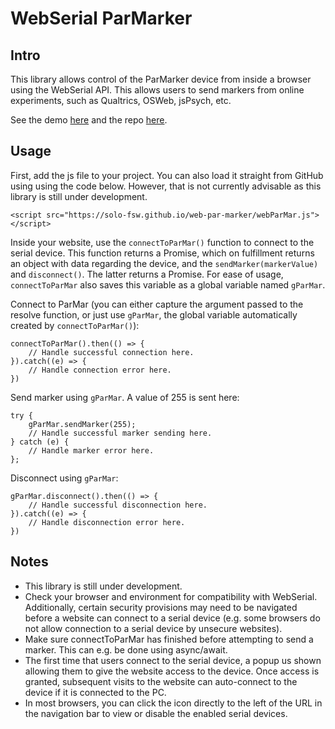 # WebSerial ParMarker
## Intro
This library allows control of the ParMarker device from inside a browser using the WebSerial API. This allows users to send markers from online experiments, such as Qualtrics, OSWeb, jsPsych, etc.

See the demo [here](https://solo-fsw.github.io/web-par-marker/demo.html) and the repo [here](https://github.com/solo-fsw/web-par-marker).

## Usage

First, add the js file to your project. You can also load it straight from GitHub using using the code below. However, that is not currently advisable as this library is still under development.
```
<script src="https://solo-fsw.github.io/web-par-marker/webParMar.js"></script>
```

Inside your website, use the `connectToParMar()` function to connect to the serial device. This function returns a Promise, which on fulfillment returns an object with data regarding the device, and the `sendMarker(markerValue)` and `disconnect()`. The latter returns a Promise. For ease of usage, `connectToParMar` also saves this variable as a global variable named `gParMar`.

Connect to ParMar (you can either capture the argument passed to the resolve function, or just use `gParMar`, the global variable automatically created by `connectToParMar()`):
```
connectToParMar().then(() => {
    // Handle successful connection here.
}).catch((e) => {
    // Handle connection error here.
})
```

Send marker using `gParMar`. A value of 255 is sent here:
```
try {
    gParMar.sendMarker(255);
    // Handle successful marker sending here.
} catch (e) {
    // Handle marker error here.
};
```


Disconnect using `gParMar`:
```
gParMar.disconnect().then(() => {
    // Handle successful disconnection here.
}).catch((e) => {
    // Handle disconnection error here.
})
```

## Notes
 - This library is still under development.
 - Check your browser and environment for compatibility with WebSerial. Additionally, certain security provisions may need to be navigated before a website can connect to a serial device (e.g. some browsers do not allow connection to a serial device by unsecure websites).
 - Make sure connectToParMar has finished before attempting to send a marker. This can e.g. be done using async/await.
 - The first time that users connect to the serial device, a popup us shown allowing them to give the website access to the device. Once access is granted, subsequent visits to the website can auto-connect to the device if it is connected to the PC.
 - In most browsers, you can click the icon directly to the left of the URL in the navigation bar to view or disable the enabled serial devices.










